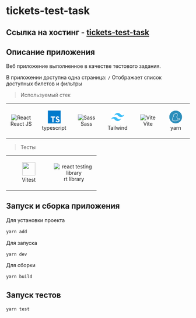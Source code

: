 # tickets-test-task

## Ссылка на хостинг - <a href='https://tickets-test-task.vercel.app/'>tickets-test-task</a> 

## Описание приложения

Веб приложение выполненное в качестве тестового задания.

В приложении доступна одна страница: ```/``` Отображает список доступных билетов и фильтры
 
> Используемый стек

<table width='100%'>
  <tr>
     <td align="center" width="110" height="90">
        <img src="https://brandlogos.net/wp-content/uploads/2020/09/react-logo.png" width="36" height="36" alt="React" />
      <br>React JS
    </td>
    <td align="center" width="110" height="90">
        <img src="https://raw.githubusercontent.com/devicons/devicon/1119b9f84c0290e0f0b38982099a2bd027a48bf1/icons/typescript/typescript-original.svg" width="36" height="36" alt="typescript" />
      <br>typescript
    </td>
     <td align="center" width="110" height="90">
        <img src="https://brandeps.com/icon-download/S/Sass-icon-vector-04.svg" width="36" height="36" alt="Sass" />
      <br>Sass
    </td>
   <td align="center" width="110" height="90">
        <img src="https://github.com/devicons/devicon/blob/master/icons/tailwindcss/tailwindcss-plain.svg" width="36" height="36" alt="Tailwind" />
      <br>Tailwind
    </td>
     <td align="center" width="110" height="90"> 
        <img src="https://vitejs.dev/logo.svg" width="36" height="36" alt="Vite" />
      <br>Vite
    </td> 
    <td align="center" width="110" height="90"> 
        <img src="https://raw.githubusercontent.com/devicons/devicon/1119b9f84c0290e0f0b38982099a2bd027a48bf1/icons/yarn/yarn-original.svg" width="36" height="36" alt="yarn" />
      <br>yarn
    </td>
  </tr> 
</table>

> Тесты

<table width='100%'>
  <tr>
     <td align="center" width="110" height="90"> 
        <img src="https://logotic.me/system/assets/uploads/vector-files/vitest-1669125550-logotic-brand.svg" width="36" height="36" alt="" />
      <br>Vitest
    </td>
    <td align="center" width="110" height="90"> 
        <img src="https://assets.devographics.com/projects/testing_library.png" width="36" height="36" alt="react testing library" />
      <br>rt library
    </td>
  </tr> 
</table>

<h2>Запуск и сборка приложения </h2>

<p>Для установки проекта</p>

```bash
yarn add
```

<p>Для запуска</p>

```bash
yarn dev
```
<p>Для сборки</p>

```bash
yarn build
```

<h2>Запуск тестов</h2>

```bash
yarn test
```
